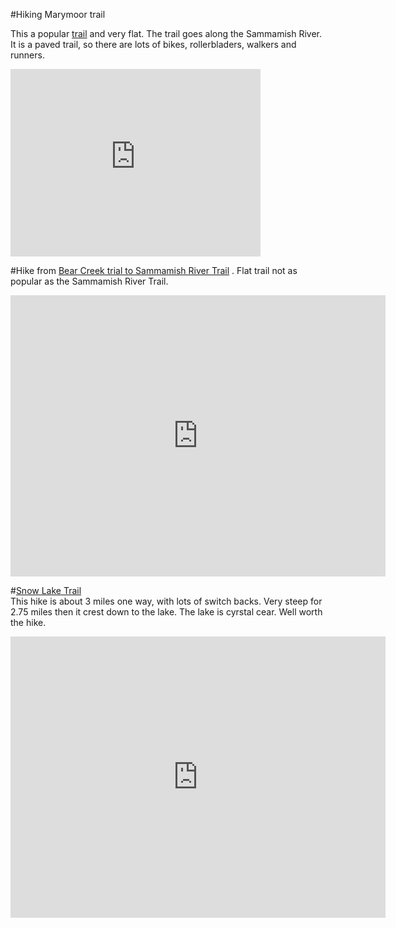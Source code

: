 #Hiking Marymoor trail


This a popular [trail](https://goo.gl/maps/h5FrUBLMfgp)  and very flat. The trail goes along the Sammamish River.
It is a paved trail, so there are lots of bikes, rollerbladers, walkers and runners.

<iframe src="https://www.google.com/maps/embed?pb=!1m26!1m12!1m3!1d21489.598458989512!2d-122.15063547618689!3d47.68053946812111!2m3!1f0!2f0!3f0!3m2!1i1024!2i768!4f13.1!4m11!3e2!4m3!3m2!1d47.6983186!2d-122.14436889999999!4m5!1s0x549072a69a1df9a7%3A0x892504142a768d3a!2sMarymoor+Tennis+Courts%2C+E+Lake+Sammamish+Trail%2C+Redmond%2C+WA+98052!3m2!1d47.6650555!2d-122.1223945!5e0!3m2!1sen!2sus!4v1455565283591" width="400" height="300" frameborder="0" style="border:0" allowfullscreen></iframe>



#Hike from [](https://goo.gl/maps/aPHLEinWBct) [Bear Creek trial to Sammamish River Trail](https://goo.gl/maps/aPHLEinWBct) .
Flat trail not as popular as the Sammamish River Trail. 

<iframe src="https://www.google.com/maps/embed?pb=!1m20!1m8!1m3!1d10746.705727426253!2d-122.1253543!3d47.6712819!3m2!1i1024!2i768!4f13.1!4m9!3e2!4m3!3m2!1d47.673189199999996!2d-122.10934689999999!4m3!3m2!1d47.671050699999995!2d-122.12990339999999!5e0!3m2!1sen!2sus!4v1455565562668" width="600" height="450" frameborder="0" style="border:0" allowfullscreen></iframe>

#[Snow Lake Trail](https://goo.gl/maps/6wmdAUJv8Gk)  
This hike is about 3 miles one way, with lots of switch backs. Very steep for 2.75 miles then it crest down  to the lake. The lake is cyrstal cear. Well worth the hike.

<iframe src="https://www.google.com/maps/embed?pb=!1m22!1m8!1m3!1d21585.913242926414!2d-121.4381264!3d47.4462774!3m2!1i1024!2i768!4f13.1!4m11!3e2!4m3!3m2!1d47.4657531!2d-121.44655709999999!4m5!1s0x549a795b1dfc5f9b%3A0x6893295f33c16029!2sSnow+Lake+Trail%2C+Alpental+Access+Rd%2C+North+Bend%2C%2C+WA+98201%2C+United+States!3m2!1d47.445493299999995!2d-121.4233627!5e0!3m2!1sen!2sus!4v1455565742727" width="600" height="450" frameborder="0" style="border:0" allowfullscreen></iframe>

